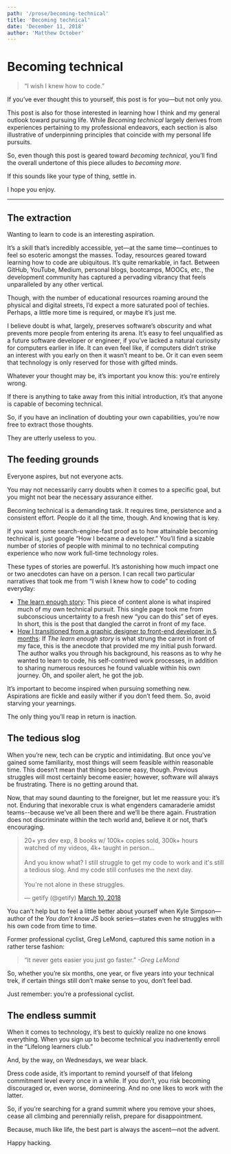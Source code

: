 ```yaml
---
path: '/prose/becoming-technical'
title: 'Becoming technical'
date: 'December 11, 2018'
author: 'Matthew October'
---
```


# Becoming technical

> “I wish I knew how to code.”

If you’ve ever thought this to yourself, this post is for you—but not only you.

This post is also for those interested in learning how I think and my general outlook toward pursuing life. While _Becoming technical_ largely derives from experiences pertaining to my professional endeavors, each section is also illustrative of underpinning principles that coincide with my personal life pursuits.

So, even though this post is geared toward _becoming technical_, you’ll find the overall undertone of this piece alludes to _becoming more_.

If this sounds like your type of thing, settle in.

I hope you enjoy.

---

## The extraction

Wanting to learn to code is an interesting aspiration.

It’s a skill that’s incredibly accessible, yet—at the same time—continues to feel so esoteric amongst the masses. Today, resources geared toward learning how to code are ubiquitous. It’s quite remarkable, in fact. Between GitHub, YouTube, Medium, personal blogs, bootcamps, MOOCs, etc., the development community has captured a pervading vibrancy that feels unparalleled by any other vertical.

Though, with the number of educational resources roaming around the physical and digital streets, I’d expect a more saturated pool of techies. Perhaps, a little more time is required, or maybe it’s just me.

I believe doubt is what, largely, preserves software’s obscurity and what prevents more people from entering its arena. It’s easy to feel unqualified as a future software developer or engineer, if you’ve lacked a natural curiosity for computers earlier in life. It can even feel like, if computers didn’t strike an interest with you early on then it wasn’t meant to be. Or it can even seem that technology is only reserved for those with gifted minds.

Whatever your thought may be, it’s important you know this: you’re entirely wrong.

If there is anything to take away from this initial introduction, it’s that anyone is capable of becoming technical.

So, if you have an inclination of doubting your own capabilities, you’re now free to extract those thoughts.

They are utterly useless to you.

## The feeding grounds

Everyone aspires, but not everyone acts.

You may not necessarily carry doubts when it comes to a specific goal, but you might not bear the necessary assurance either.

Becoming technical is a demanding task. It requires time, persistence and a consistent effort. People do it all the time, though. And knowing that is key.

If you want some search-engine-fast proof as to how attainable becoming technical is, just google “How I became a developer.” You’ll find a sizable number of stories of people with minimal to no technical computing experience who now work full-time technology roles.

These types of stories are powerful. It’s astonishing how much impact one or two anecdotes can have on a person. I can recall two particular narratives that took me from “I wish I knew how to code” to coding everyday:

- [The learn enough story](https://www.learnenough.com/story): This piece of content alone is what inspired much of my own technical pursuit. This single page took me from subconscious uncertainty to a fresh new “you can do this” set of eyes. In short, this is the post that dangled the carrot in front of my face.
- [How I transitioned from a graphic designer to front-end developer in 5 months](https://medium.freecodecamp.org/graphic-designer-to-front-end-developer-7be7bfd6a46c): If _The learn enough story_ is what strung the carrot in front of my face, this is the anecdote that provided me my initial push forward. The author walks you through his background, his reasons as to why he wanted to learn to code, his self-contrived work processes, in addition to sharing numerous resources he found valuable within his own journey. Oh, and spoiler alert, he got the job.

It’s important to become inspired when pursuing something new. Aspirations are fickle and easily wither if you don’t feed them. So, avoid starving your yearnings.

The only thing you’ll reap in return is inaction.

## The tedious slog

When you’re new, tech can be cryptic and intimidating. But once you’ve gained some familiarity, most things will seem feasible within reasonable time. This doesn’t mean that things become easy, though. Previous struggles will most certainly become easier; however, software will always be frustrating. There is no getting around that.

Now, that may sound daunting to the foreigner, but let me reassure you: it’s not. Enduring that inexorable crux is what engenders camaraderie amidst teams--because we’ve all been there and we’ll be there again. Frustration does not discriminate within the tech world and, believe it or not, that’s encouraging.

 <blockquote class="twitter-tweet" data-lang="en"><p lang="en" dir="ltr">20+ yrs dev exp, 8 books w/ 100k+ copies sold, 300k+ hours watched of my videos, 4k+ taught in person...<br><br>And you know what? I still struggle to get my code to work and it&#39;s still a tedious slog. And my code still confuses me the next day.<br><br>You&#39;re not alone in these struggles.</p>&mdash; getify (@getify) <a href="https://twitter.com/getify/status/972495616600293381?ref_src=twsrc%5Etfw">March 10, 2018</a></blockquote>

You can’t help but to feel a little better about yourself when Kyle Simpson—author of the _You don’t know JS_ book series—states even he struggles with his own code from time to time.

Former professional cyclist, Greg LeMond, captured this same notion in a rather terse fashion:

> “It never gets easier you just go faster.”
> _-Greg LeMond_

So, whether you’re six months, one year, or five years into your technical trek, if certain things still don’t make sense to you, don’t feel bad.

Just remember: you’re a professional cyclist.

## The endless summit

When it comes to technology, it’s best to quickly realize no one knows everything. When you sign up to become technical you inadvertently enroll in the “Lifelong learners club.”

And, by the way, on Wednesdays, we wear black.

Dress code aside, it’s important to remind yourself of that lifelong commitment level every once in a while. If you don’t, you risk becoming discouraged or, even worse, domineering. And no one likes to work with the latter.

So, if you’re searching for a grand summit where you remove your shoes, cease all climbing and perennially relish, prepare for disappointment.

Because, much like life, the best part is always the ascent—not the advent.

Happy hacking.
